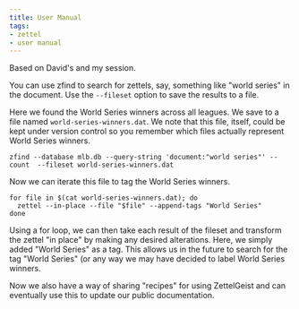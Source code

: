 ```yaml
---
title: User Manual
tags:
- zettel
- user manual
---
```

Based on David's and my session.

You can use zfind to search for zettels, say, something like "world series" in the document.
Use the `--fileset` option to save the results to a file.

Here we found the World Series winners across all leagues. We save to a file named `world-series-winners.dat`. We note that this file, itself, could be kept under version control so you remember which files actually represent World Series winners.

```
zfind --database mlb.db --query-string 'document:"world series"' --count  --fileset world-series-winners.dat
```

Now we can iterate this file to tag the World Series winners.

```
for file in $(cat world-series-winners.dat); do                             
  zettel --in-place --file "$file" --append-tags "World Series"
done 
```

Using a for loop, we can then take each result of the fileset and transform the zettel "in place" by making
any desired alterations. Here, we simply added "World Series" as a tag. This allows us in the future to 
search for the tag "World Series" (or any way we may have decided to label World Series winners.

Now we also have a way of sharing "recipes" for using ZettelGeist and can eventually use this to update our
public documentation.
